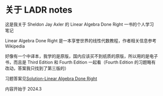 # 关于 LADR notes

这是我关于 Sheldon Jay Axler 的 Linear Algebra Done Right 一书的个人学习笔记

Linear Algebra Done Right 是一本享誉世界的线性代数教程，作者相关信息参考 Wikipedia

好像有一个中译本，我学的是原版，国内应该买不到纸质的原版，所以用的是电子书，而且是 Third Edition 和 Fourth Edition 一起看（Fourth Edition 的习题略有改动，答案我只找到了第三版的）

习题答案见[Solution-Linear Algebra Done Right](https://linearalgebras.com/)

内容开始于 2024.3
